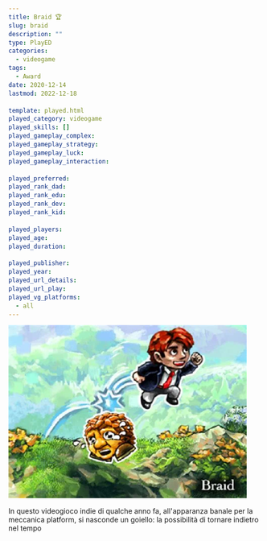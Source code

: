 ```yaml
---
title: Braid 🏆
slug: braid
description: ""
type: PlayED
categories:
  - videogame
tags:
  - Award
date: 2020-12-14
lastmod: 2022-12-18

template: played.html
played_category: videogame
played_skills: []
played_gameplay_complex: 
played_gameplay_strategy: 
played_gameplay_luck: 
played_gameplay_interaction: 

played_preferred: 
played_rank_dad: 
played_rank_edu: 
played_rank_dev: 
played_rank_kid: 

played_players: 
played_age: 
played_duration: 

played_publisher: 
played_year: 
played_url_details: 
played_url_play: 
played_vg_platforms:
  - all
---
```


![](img/braid.webp)

In questo videogioco indie di qualche anno fa, all'apparanza banale per la meccanica platform, si nasconde un goiello: la possibilità di tornare indietro nel tempo

